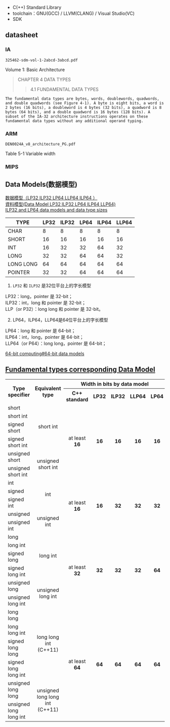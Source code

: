 - C(++) Standard Library  
- toolchain：GNU(GCC) / LLVM(CLANG) / Visual Studio(VC)  
- SDK  

## datasheet
### IA
`325462-sdm-vol-1-2abcd-3abcd.pdf`

Volume 1: Basic Architecture

> CHAPTER 4 DATA TYPES  
>> 4.1 FUNDAMENTAL DATA TYPES  

```
The fundamental data types are bytes, words, doublewords, quadwords, and double quadwords (see Figure 4-1). A byte is eight bits, a word is 2 bytes (16 bits), a doubleword is 4 bytes (32 bits), a quadword is 8 bytes (64 bits), and a double quadword is 16 bytes (128 bits). A subset of the IA-32 architecture instructions operates on these fundamental data types without any additional operand typing.
```

### ARM
`DEN0024A_v8_architecture_PG.pdf`  

Table 5-1 Variable width

### MIPS

## Data Models(数据模型)
[数据模型（LP32 ILP32 LP64 LLP64 ILP64 ）](http://blog.csdn.net/wyywatdl/article/details/4683762)  
[資料模型(Data Model LP32 ILP32 LP64 ILP64 LLP64)](http://ryan0988.pixnet.net/blog/post/194111613)  
[ILP32 and LP64 data models and data type sizes](https://www.ibm.com/support/knowledgecenter/en/SSLTBW_2.3.0/com.ibm.zos.v2r3.cbcpx01/datatypesize64.htm)  

TYPE      | LP32 | ILP32 | LP64 | ILP64 | LLP64
----------|------|-------|------|-------|--------
CHAR      | 8    | 8     | 8    | 8     | 8
SHORT     | 16   | 16    | 16   | 16    | 16
INT       | 16   | 32    | 32   | 64    | 32
LONG      | 32   | 32    | 64   | 64    | 32
LONG LONG | 64   | 64    | 64   | 64    | 64
POINTER   | 32   | 32    | 64   | 64    | 64

1. `LP32` 和 `ILP32` 是32位平台上的字长模型

LP32：long，pointer 是 32-bit；  
ILP32：int，long 和 pointer 是 32-bit；  
LLP（or P32）：long long 和 pointer 是 32-bit。  

2. LP64，ILP64，LLP64是64位平台上的字长模型

LP64：long 和 pointer 是 64-bit；  
ILP64：int，long，pointer 是 64-bit；  
LLP64（or P64）：long long，pointer 是 64-bit；  

[64-bit computing#64-bit data models](https://en.wikipedia.org/wiki/64-bit_computing#64-bit_data_models)

## [Fundamental types corresponding Data Model](http://en.cppreference.com/w/cpp/language/types)

<table class="wikitable" style="text-align:center;">
<tr>
<th rowspan="2"> Type specifier
</th>
<th rowspan="2"> Equivalent type
</th>
<th colspan="5"> Width in bits by data model
</th></tr>
<tr>
<th> C++ standard
</th>
<th> LP32
</th>
<th> ILP32
</th>
<th> LLP64
</th>
<th> LP64
</th></tr>
<tr>
<td> <div style="text-align:left; width:auto; margin-left:auto; margin-right:auto;"><span class="t-c"><span class="mw-geshi cpp source-cpp"><span class="kw4">short</span></span></span></div>
</td>
<td rowspan="4"> <span class="t-c"><span class="mw-geshi cpp source-cpp"><span class="kw4">short</span> <span class="kw4">int</span></span></span>
</td>
<td rowspan="6"> at least<br /> <b>16</b>
</td>
<td rowspan="6"> <b>16</b>
</td>
<td rowspan="6"> <b>16</b>
</td>
<td rowspan="6"> <b>16</b>
</td>
<td rowspan="6"> <b>16</b>
</td></tr>
<tr>
<td> <div style="text-align:left; width:auto; margin-left:auto; margin-right:auto;"><span class="t-c"><span class="mw-geshi cpp source-cpp"><span class="kw4">short</span> <span class="kw4">int</span></span></span></div>
</td></tr>
<tr>
<td> <div style="text-align:left; width:auto; margin-left:auto; margin-right:auto;"><span class="t-c"><span class="mw-geshi cpp source-cpp"><span class="kw4">signed</span> <span class="kw4">short</span></span></span></div>
</td></tr>
<tr>
<td> <div style="text-align:left; width:auto; margin-left:auto; margin-right:auto;"><span class="t-c"><span class="mw-geshi cpp source-cpp"><span class="kw4">signed</span> <span class="kw4">short</span> <span class="kw4">int</span></span></span></div>
</td></tr>
<tr>
<td> <div style="text-align:left; width:auto; margin-left:auto; margin-right:auto;"><span class="t-c"><span class="mw-geshi cpp source-cpp"><span class="kw4">unsigned</span> <span class="kw4">short</span></span></span></div>
</td>
<td rowspan="2"> <span class="t-c"><span class="mw-geshi cpp source-cpp"><span class="kw4">unsigned</span> <span class="kw4">short</span> <span class="kw4">int</span></span></span>
</td></tr>
<tr>
<td> <div style="text-align:left; width:auto; margin-left:auto; margin-right:auto;"><span class="t-c"><span class="mw-geshi cpp source-cpp"><span class="kw4">unsigned</span> <span class="kw4">short</span> <span class="kw4">int</span></span></span></div>
</td></tr>
<tr>
<td> <div style="text-align:left; width:auto; margin-left:auto; margin-right:auto;"><span class="t-c"><span class="mw-geshi cpp source-cpp"><span class="kw4">int</span></span></span></div>
</td>
<td rowspan="3"> <span class="t-c"><span class="mw-geshi cpp source-cpp"><span class="kw4">int</span></span></span>
</td>
<td rowspan="5"> at least<br /> <b>16</b>
</td>
<td rowspan="5"> <b>16</b>
</td>
<td rowspan="5"> <b>32</b>
</td>
<td rowspan="5"> <b>32</b>
</td>
<td rowspan="5"> <b>32</b>
</td></tr>
<tr>
<td> <div style="text-align:left; width:auto; margin-left:auto; margin-right:auto;"><span class="t-c"><span class="mw-geshi cpp source-cpp"><span class="kw4">signed</span></span></span></div>
</td></tr>
<tr>
<td> <div style="text-align:left; width:auto; margin-left:auto; margin-right:auto;"><span class="t-c"><span class="mw-geshi cpp source-cpp"><span class="kw4">signed</span> <span class="kw4">int</span></span></span></div>
</td></tr>
<tr>
<td> <div style="text-align:left; width:auto; margin-left:auto; margin-right:auto;"><span class="t-c"><span class="mw-geshi cpp source-cpp"><span class="kw4">unsigned</span></span></span></div>
</td>
<td rowspan="2"> <span class="t-c"><span class="mw-geshi cpp source-cpp"><span class="kw4">unsigned</span> <span class="kw4">int</span></span></span>
</td></tr>
<tr>
<td> <div style="text-align:left; width:auto; margin-left:auto; margin-right:auto;"><span class="t-c"><span class="mw-geshi cpp source-cpp"><span class="kw4">unsigned</span> <span class="kw4">int</span></span></span></div>
</td></tr>
<tr>
<td> <div style="text-align:left; width:auto; margin-left:auto; margin-right:auto;"><span class="t-c"><span class="mw-geshi cpp source-cpp"><span class="kw4">long</span></span></span></div>
</td>
<td rowspan="4"> <span class="t-c"><span class="mw-geshi cpp source-cpp"><span class="kw4">long</span> <span class="kw4">int</span></span></span>
</td>
<td rowspan="6"> at least<br /> <b>32</b>
</td>
<td rowspan="6"> <b>32</b>
</td>
<td rowspan="6"> <b>32</b>
</td>
<td rowspan="6"> <b>32</b>
</td>
<td rowspan="6"> <b>64</b>
</td></tr>
<tr>
<td> <div style="text-align:left; width:auto; margin-left:auto; margin-right:auto;"><span class="t-c"><span class="mw-geshi cpp source-cpp"><span class="kw4">long</span> <span class="kw4">int</span></span></span></div>
</td></tr>
<tr>
<td> <div style="text-align:left; width:auto; margin-left:auto; margin-right:auto;"><span class="t-c"><span class="mw-geshi cpp source-cpp"><span class="kw4">signed</span> <span class="kw4">long</span></span></span></div>
</td></tr>
<tr>
<td> <div style="text-align:left; width:auto; margin-left:auto; margin-right:auto;"><span class="t-c"><span class="mw-geshi cpp source-cpp"><span class="kw4">signed</span> <span class="kw4">long</span> <span class="kw4">int</span></span></span></div>
</td></tr>
<tr>
<td> <div style="text-align:left; width:auto; margin-left:auto; margin-right:auto;"><span class="t-c"><span class="mw-geshi cpp source-cpp"><span class="kw4">unsigned</span> <span class="kw4">long</span></span></span></div>
</td>
<td rowspan="2"> <span class="t-c"><span class="mw-geshi cpp source-cpp"><span class="kw4">unsigned</span> <span class="kw4">long</span> <span class="kw4">int</span></span></span>
</td></tr>
<tr>
<td> <div style="text-align:left; width:auto; margin-left:auto; margin-right:auto;"><span class="t-c"><span class="mw-geshi cpp source-cpp"><span class="kw4">unsigned</span> <span class="kw4">long</span> <span class="kw4">int</span></span></span></div>
</td></tr>
<tr>
<td> <div style="text-align:left; width:auto; margin-left:auto; margin-right:auto;"><span class="t-c"><span class="mw-geshi cpp source-cpp"><span class="kw4">long</span> <span class="kw4">long</span></span></span></div>
</td>
<td rowspan="4"> <span class="t-c"><span class="mw-geshi cpp source-cpp"><span class="kw4">long</span> <span class="kw4">long</span> <span class="kw4">int</span></span></span> <br /> <span class="t-mark-rev t-since-cxx11">(C++11)</span>
</td>
<td rowspan="6"> at least<br /> <b>64</b>
</td>
<td rowspan="6"> <b>64</b>
</td>
<td rowspan="6"> <b>64</b>
</td>
<td rowspan="6"> <b>64</b>
</td>
<td rowspan="6"> <b>64</b>
</td></tr>
<tr>
<td> <div style="text-align:left; width:auto; margin-left:auto; margin-right:auto;"><span class="t-c"><span class="mw-geshi cpp source-cpp"><span class="kw4">long</span> <span class="kw4">long</span> <span class="kw4">int</span></span></span></div>
</td></tr>
<tr>
<td> <div style="text-align:left; width:auto; margin-left:auto; margin-right:auto;"><span class="t-c"><span class="mw-geshi cpp source-cpp"><span class="kw4">signed</span> <span class="kw4">long</span> <span class="kw4">long</span></span></span></div>
</td></tr>
<tr>
<td> <div style="text-align:left; width:auto; margin-left:auto; margin-right:auto;"><span class="t-c"><span class="mw-geshi cpp source-cpp"><span class="kw4">signed</span> <span class="kw4">long</span> <span class="kw4">long</span> <span class="kw4">int</span></span></span></div>
</td></tr>
<tr>
<td> <div style="text-align:left; width:auto; margin-left:auto; margin-right:auto;"><span class="t-c"><span class="mw-geshi cpp source-cpp"><span class="kw4">unsigned</span> <span class="kw4">long</span> <span class="kw4">long</span></span></span></div>
</td>
<td rowspan="2"> <span class="t-c"><span class="mw-geshi cpp source-cpp"><span class="kw4">unsigned</span> <span class="kw4">long</span> <span class="kw4">long</span> <span class="kw4">int</span></span></span> <br /> <span class="t-mark-rev t-since-cxx11">(C++11)</span>
</td></tr>
<tr>
<td> <div style="text-align:left; width:auto; margin-left:auto; margin-right:auto;"><span class="t-c"><span class="mw-geshi cpp source-cpp"><span class="kw4">unsigned</span> <span class="kw4">long</span> <span class="kw4">long</span> <span class="kw4">int</span></span></span></div>
</td></tr></table>
